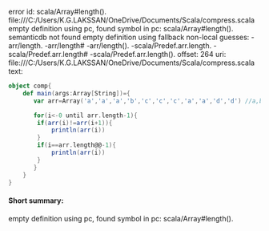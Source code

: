 error id: scala/Array#length().
file:///C:/Users/K.G.LAKSSAN/OneDrive/Documents/Scala/compress.scala
empty definition using pc, found symbol in pc: scala/Array#length().
semanticdb not found
empty definition using fallback
non-local guesses:
	 -arr/length.
	 -arr/length#
	 -arr/length().
	 -scala/Predef.arr.length.
	 -scala/Predef.arr.length#
	 -scala/Predef.arr.length().
offset: 264
uri: file:///C:/Users/K.G.LAKSSAN/OneDrive/Documents/Scala/compress.scala
text:
```scala
object comp{
    def main(args:Array[String])={
       var arr=Array('a','a','a','b','c','c','c','a','a','d','d') //a,b,c,a,d

       for(i<-0 until arr.length-1){
        if(arr(i)!=arr(i+1)){
            println(arr(i))
        }
        if(i==arr.length@@-1){
            println(arr(i))
        }
       }
    }
}
```


#### Short summary: 

empty definition using pc, found symbol in pc: scala/Array#length().